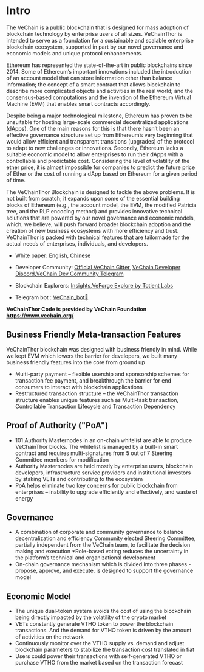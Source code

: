 # Intro 

The VeChain is a public blockchain that is designed for mass adoption of blockchain technology by enterprise users of all sizes. VeChainThor is intended to serve as a foundation for a sustainable and scalable enterprise blockchain ecosystem, supported in part by our novel governance and economic models and unique protocol enhancements.

Ethereum has represented the state-of-the-art in public blockchains since 2014. Some of Ethereum’s important innovations included the introduction of an account model that can store information other than balance information; the concept of a smart contract that allows blockchain to describe more complicated objects and activities in the real world; and the consensus-based computations and the invention of the Ethereum Virtual Machine (EVM) that enables smart contracts accordingly.

Despite being a major technological milestone, Ethereum has proven to be unsuitable for hosting large-scale commercial decentralized applications (dApps). One of the main reasons for this is that there hasn’t been an effective governance structure set up from Ethereum’s very beginning that would allow efficient and transparent transitions (upgrades) of the protocol to adapt to new challenges or innovations. Secondly, Ethereum lacks a suitable economic model to allow enterprises to run their dApps with a controllable and predictable cost. Considering the level of volatility of the ether price, it is almost impossible for companies to predict the future price of Ether or the cost of running a dApp based on Ethereum for a given period of time.

The VeChainThor Blockchain is designed to tackle the above problems.  It is not built from scratch; it expands upon some of the essential building blocks of Ethereum (e.g., the account model, the EVM, the modified Patricia tree, and the RLP encoding method) and provides innovative technical solutions that are powered by our novel governance and economic models, which, we believe, will push forward broader blockchain adoption and the creation of new business ecosystems with more efficiency and trust. VeChainThor is packed with technical features that are tailormade for the actual needs of enterprises, individuals, and developers. 

* White paper: [English](https://cdn.vechain.com/vechainthor_development_plan_and_whitepaper_en_v1.0.pdf), [Chinese](https://cdn.vechain.com/vechainthor_development_plan_and_whitepaper_cn_v1.0.pdf)

* Developer Community: [Official VeChain Gitter](https://gitter.im/vechain/thor), [VeChain Developer Discord](https://discordapp.com/invite/HHvXvUX),[VeChain Dev Community Telegram](https://t.me/VeChainDevCommunity)

* Blockchain Explorers:  [Insights](https://insight.vecha.in),[VeForge Explore by Totient Labs](https://explore.veforge.com)

* Telegram bot : [VeChain_bot🤖️](t.me/VeChainCore_bot) 

**VeChainThor Code is provided by VeChain Foundation https://www.vechain.org/**


## Business Friendly Meta-transaction Features
VeChainThor blockchain was designed with business friendly in mind. While we kept EVM which lowers the barrier for developers, we built many business friendly features into the core from ground up 
* Multi-party payment – flexible usership and sponsorship schemes for transaction fee payment, and breakthrough the barrier for end consumers to interact with blockchain applications
* Restructured transaction structure – the VeChainThor transaction structure enables unique features such as Multi-task transaction, Controllable Transaction Lifecycle and Transaction Dependency

## Proof of Authority ("PoA")
* 101 Authority Masternodes in an on-chain whitelist are able to produce VeChainThor blocks. The whitelist is managed by a built-in smart contract and requires multi-signatures from 5 out of 7 Steering Committee members for modification
* Authority Masternodes are held mostly by enterprise users, blockchain developers, infrastructure service providers and institutional investors by staking VETs and contributing to the ecosystem
* PoA helps eliminate two key concerns for public blockchain from enterprises – inability to upgrade efficiently and effectively, and waste of energy

## Governance
* A combination of corporate and community governance to balance decentralization and efficiency
Community elected Steering Committee, partially independent from the VeChain team, to facilitate the decision making and execution
*Role-based voting reduces the uncertainty in the platform’s technical and organizational development
* On-chain governance mechanism which is divided into three phases - propose, approve, and execute, is designed to support the governance model

## Economic Model
* The unique dual-token system avoids the cost of using the blockchain being directly impacted by the volatility of the crypto market
* VETs constantly generate VTHO token to power the blockchain transactions. And the demand for VTHO token is driven by the amount of activities on the network
* Continuously monitor over the VTHO supply vs. demand and adjust blockchain parameters to stabilize the transaction cost translated in fiat
* Users could power their transactions with self-generated VTHO or purchase VTHO from the market based on the transaction forecast